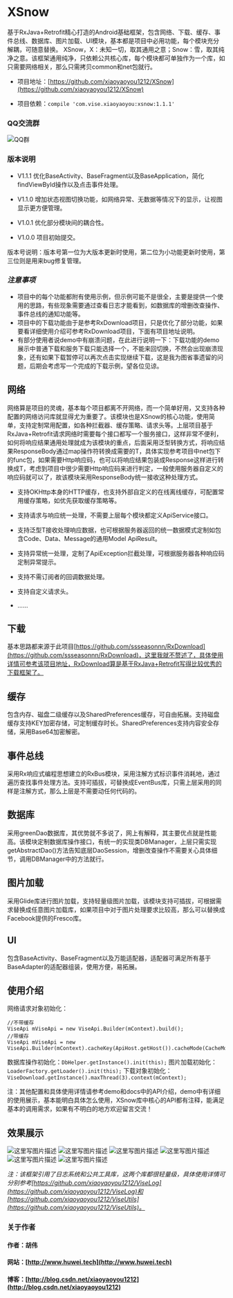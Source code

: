 # XSnow
基于RxJava+Retrofit精心打造的Android基础框架，包含网络、下载、缓存、事件总线、数据库、图片加载、UI模块，基本都是项目中必用功能，每个模块充分解耦，可随意替换。
XSnow，X：未知一切，取其通用之意；Snow：雪，取其纯净之意。该框架通用纯净，只依赖公共核心库，每个模块都可单独作为一个库，如只需要网络相关，那么只需拷贝common和net包就行。

- 项目地址：[https://github.com/xiaoyaoyou1212/XSnow](https://github.com/xiaoyaoyou1212/XSnow)

- 项目依赖：`compile 'com.vise.xiaoyaoyou:xsnow:1.1.1'`

### QQ交流群
![QQ群](http://img.blog.csdn.net/20170327191310083)

### 版本说明

- V1.1.1
优化BaseActivity、BaseFragment以及BaseApplication，简化findViewById操作以及点击事件处理。

- V1.1.0
增加状态视图切换功能，如网络异常、无数据等情况下的显示，让视图显示更方便管理。

- V1.0.1
优化部分模块间的耦合性。

- V1.0.0
项目初始提交。

版本号说明：版本号第一位为大版本更新时使用，第二位为小功能更新时使用，第三位则是用来bug修复管理。

### *注意事项*

- 项目中的每个功能都附有使用示例，但示例可能不是很全，主要是提供一个使用的思路，有些现象需要通过查看日志才能看到，如数据库的增删改查操作、事件总线的通知功能等。
- 项目中的下载功能由于是参考RxDownload项目，只是优化了部分功能，如果要看详细使用介绍可参考RxDownload项目，下面有项目地址说明。
- 有部分使用者说demo中有崩溃问题，在此进行说明一下：下载功能的demo展示中普通下载和服务下载只能选择一个，不能来回切换，不然会出现崩溃现象，还有如果下载暂停可以再次点击实现继续下载，这是我为图省事遗留的问题，后期会考虑写一个完成的下载示例，望各位见谅。

## 网络
网络算是项目的灵魂，基本每个项目都离不开网络，而一个简单好用，又支持各种配置的网络访问库就显得尤为重要了。该模块也是XSnow的核心功能，使用简单，支持定制常用配置，如各种拦截器、缓存策略、请求头等。上层项目基于RxJava+Retrofit请求网络时需要每个接口都写一个服务接口，这样非常不便利，如何将响应结果通用处理就成为该模块的重点，后面采用泛型转换方式，将响应结果ResponseBody通过map操作符转换成需要的T，具体实现参考项目中net包下的func包，如果需要Http响应码，也可以将响应结果包装成Response<ResponseBody>这样进行转换成T，考虑到项目中很少需要Http响应码来进行判定，一般使用服务器自定义的响应码就可以了，故该模块采用ResponseBody统一接收这种处理方式。

- 支持OKHttp本身的HTTP缓存，也支持外部自定义的在线离线缓存，可配置常用缓存策略，如优先获取缓存策略等。

- 支持请求与响应统一处理，不需要上层每个模块都定义ApiService接口。

- 支持泛型T接收处理响应数据，也可根据服务器返回的统一数据模式定制如包含Code、Data、Message的通用Model ApiResult<T>。

- 支持异常统一处理，定制了ApiException拦截处理，可根据服务器各种响应码定制异常提示。

- 支持不需订阅者的回调数据处理。

- 支持自定义请求头。

- ......

## 下载
基本思路都来源于此项目[https://github.com/ssseasonnn/RxDownload](https://github.com/ssseasonnn/RxDownload)，这里我就不赘述了，具体使用详情可参考该项目地址，RxDownload算是基于RxJava+Retrofit写得比较优秀的下载框架了。

## 缓存
包含内存、磁盘二级缓存以及SharedPreferences缓存，可自由拓展。支持磁盘缓存支持KEY加密存储，可定制缓存时长。SharedPreferences支持内容安全存储，采用Base64加密解密。

## 事件总线
采用Rx响应式编程思想建立的RxBus模块，采用注解方式标识事件消耗地，通过遍历查找事件处理方法。支持可插拔，可替换成EventBus库，只需上层采用的同样是注解方式，那么上层是不需要动任何代码的。

## 数据库
采用greenDao数据库，其优势就不多说了，网上有解释，其主要优点就是性能高。该模块定制数据库操作接口，有统一的实现类DBManager，上层只需实现getAbstractDao()方法告知底层DaoSession，增删改查操作不需要关心具体细节，调用DBManager中的方法就行。

## 图片加载
采用Glide库进行图片加载，支持轻量级图片加载，该模块支持可插拔，可根据需求替换成任意图片加载库，如果项目中对于图片处理要求比较高，那么可以替换成Facebook提供的Fresco库。

## UI
包含BaseActivity、BaseFragment以及万能适配器，适配器可满足所有基于BaseAdapter的适配器组装，使用方便，易拓展。

## 使用介绍
网络请求对象初始化：
```
//不带缓存
ViseApi mViseApi = new ViseApi.Builder(mContext).build();
//带缓存
ViseApi mViseApi = new ViseApi.Builder(mContext).cacheKey(ApiHost.getHost()).cacheMode(CacheMode.FIRST_CACHE).build();
```
数据库操作初始化：`DbHelper.getInstance().init(this);`
图片加载初始化：`LoaderFactory.getLoader().init(this);`
下载对象初始化：`ViseDownload.getInstance().maxThread(3).context(mContext);`

注：其他配置和具体使用详情请参考demo和docs中的API介绍，demo中有详细的使用展示，基本能明白具体怎么使用，XSnow库中核心的API都有注释，能满足基本的调用需求，如果有不明白的地方欢迎留言交流！

## 效果展示
![这里写图片描述](http://img.blog.csdn.net/20170120152904942?watermark/2/text/aHR0cDovL2Jsb2cuY3Nkbi5uZXQveGlhb3lhb3lvdTEyMTI=/font/5a6L5L2T/fontsize/400/fill/I0JBQkFCMA==/dissolve/70/gravity/SouthEast)
![这里写图片描述](http://img.blog.csdn.net/20170120152916952?watermark/2/text/aHR0cDovL2Jsb2cuY3Nkbi5uZXQveGlhb3lhb3lvdTEyMTI=/font/5a6L5L2T/fontsize/400/fill/I0JBQkFCMA==/dissolve/70/gravity/SouthEast)
![这里写图片描述](http://img.blog.csdn.net/20170120152933661?watermark/2/text/aHR0cDovL2Jsb2cuY3Nkbi5uZXQveGlhb3lhb3lvdTEyMTI=/font/5a6L5L2T/fontsize/400/fill/I0JBQkFCMA==/dissolve/70/gravity/SouthEast)
![这里写图片描述](http://img.blog.csdn.net/20170120152955708?watermark/2/text/aHR0cDovL2Jsb2cuY3Nkbi5uZXQveGlhb3lhb3lvdTEyMTI=/font/5a6L5L2T/fontsize/400/fill/I0JBQkFCMA==/dissolve/70/gravity/SouthEast)
![这里写图片描述](http://img.blog.csdn.net/20170120153009922?watermark/2/text/aHR0cDovL2Jsb2cuY3Nkbi5uZXQveGlhb3lhb3lvdTEyMTI=/font/5a6L5L2T/fontsize/400/fill/I0JBQkFCMA==/dissolve/70/gravity/SouthEast)
![这里写图片描述](http://img.blog.csdn.net/20170120153021266?watermark/2/text/aHR0cDovL2Jsb2cuY3Nkbi5uZXQveGlhb3lhb3lvdTEyMTI=/font/5a6L5L2T/fontsize/400/fill/I0JBQkFCMA==/dissolve/70/gravity/SouthEast)

*注：该框架引用了日志系统和公共工具库，这两个库都很轻量级，具体使用详情可分别参考[https://github.com/xiaoyaoyou1212/ViseLog](https://github.com/xiaoyaoyou1212/ViseLog)和[https://github.com/xiaoyaoyou1212/ViseUtils](https://github.com/xiaoyaoyou1212/ViseUtils)。*

### 关于作者
#### 作者：胡伟
#### 网站：[http://www.huwei.tech](http://www.huwei.tech)
#### 博客：[http://blog.csdn.net/xiaoyaoyou1212](http://blog.csdn.net/xiaoyaoyou1212)
